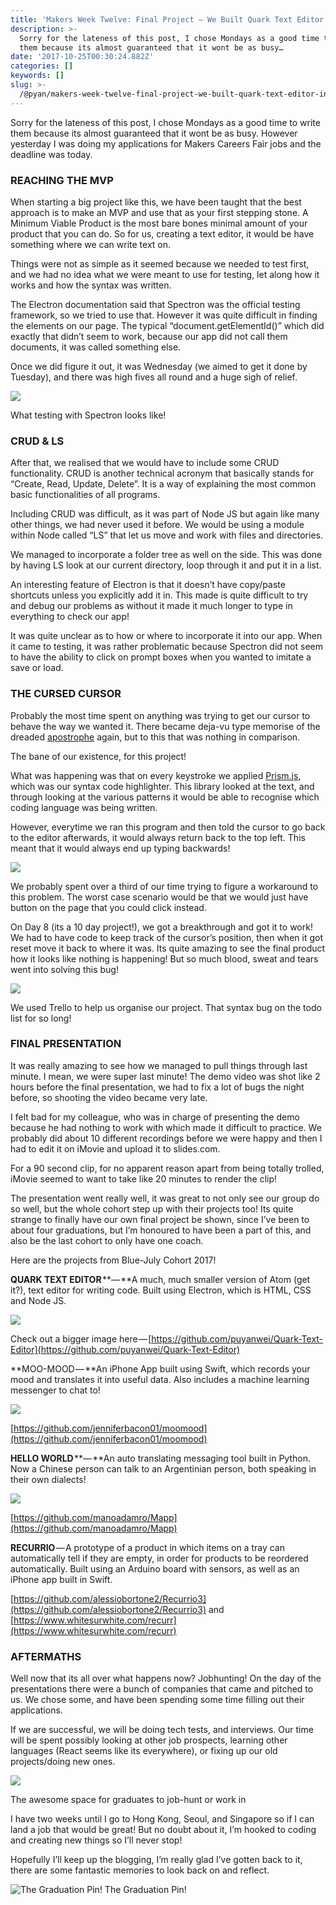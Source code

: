 ```yaml
---
title: 'Makers Week Twelve: Final Project — We Built Quark Text Editor in Two Weeks'
description: >-
  Sorry for the lateness of this post, I chose Mondays as a good time to write
  them because its almost guaranteed that it wont be as busy…
date: '2017-10-25T00:30:24.882Z'
categories: []
keywords: []
slug: >-
  /@pyan/makers-week-twelve-final-project-we-built-quark-text-editor-in-two-weeks-f22003e772ef
---
```


Sorry for the lateness of this post, I chose Mondays as a good time to write them because its almost guaranteed that it wont be as busy. However yesterday I was doing my applications for Makers Careers Fair jobs and the deadline was today.

### REACHING THE MVP

When starting a big project like this, we have been taught that the best approach is to make an MVP and use that as your first stepping stone. A Minimum Viable Product is the most bare bones minimal amount of your product that you can do. So for us, creating a text editor, it would be have something where we can write text on.

Things were not as simple as it seemed because we needed to test first, and we had no idea what we were meant to use for testing, let along how it works and how the syntax was written.

The Electron documentation said that Spectron was the official testing framework, so we tried to use that. However it was quite difficult in finding the elements on our page. The typical “document.getElementId()” which did exactly that didn’t seem to work, because our app did not call them documents, it was called something else.

Once we did figure it out, it was Wednesday (we aimed to get it done by Tuesday), and there was high fives all round and a huge sigh of relief.

![](https://cdn-images-1.medium.com/max/800/0*GDtTGT50xmj_Oc9i.gif)

What testing with Spectron looks like!

### CRUD & LS

After that, we realised that we would have to include some CRUD functionality. CRUD is another technical acronym that basically stands for “Create, Read, Update, Delete”. It is a way of explaining the most common basic functionalities of all programs.

Including CRUD was difficult, as it was part of Node JS but again like many other things, we had never used it before. We would be using a module within Node called “LS” that let us move and work with files and directories.

We managed to incorporate a folder tree as well on the side. This was done by having LS look at our current directory, loop through it and put it in a list.

An interesting feature of Electron is that it doesn’t have copy/paste shortcuts unless you explicitly add it in. This made is quite difficult to try and debug our problems as without it made it much longer to type in everything to check our app!

It was quite unclear as to how or where to incorporate it into our app. When it came to testing, it was rather problematic because Spectron did not seem to have the ability to click on prompt boxes when you wanted to imitate a save or load.

### THE CURSED CURSOR

Probably the most time spent on anything was trying to get our cursor to behave the way we wanted it. There became deja-vu type memorise of the dreaded [apostrophe](https://medium.com/@pyan/apostrophe-apocalypse-b375158e6b41) again, but to this that was nothing in comparison.

The bane of our existence, for this project!

What was happening was that on every keystroke we applied [Prism.js](http://prismjs.com/), which was our syntax code highlighter. This library looked at the text, and through looking at the various patterns it would be able to recognise which coding language was being written.

However, everytime we ran this program and then told the cursor to go back to the editor afterwards, it would always return back to the top left. This meant that it would always end up typing backwards!

![](https://cdn-images-1.medium.com/max/800/0*LfsxMVs-F3Mb9UsM.gif)

We probably spent over a third of our time trying to figure a workaround to this problem. The worst case scenario would be that we would just have button on the page that you could click instead.

On Day 8 (its a 10 day project!), we got a breakthrough and got it to work! We had to have code to keep track of the cursor’s position, then when it got reset move it back to where it was. Its quite amazing to see the final product how it looks like nothing is happening! But so much blood, sweat and tears went into solving this bug!

![](https://cdn-images-1.medium.com/max/800/0*TprElgzUYgPv8kJ5.png)

We used Trello to help us organise our project. That syntax bug on the todo list for so long!

### FINAL PRESENTATION

It was really amazing to see how we managed to pull things through last minute. I mean, we were super last minute! The demo video was shot like 2 hours before the final presentation, we had to fix a lot of bugs the night before, so shooting the video became very late.

I felt bad for my colleague, who was in charge of presenting the demo because he had nothing to work with which made it difficult to practice. We probably did about 10 different recordings before we were happy and then I had to edit it on iMovie and upload it to slides.com.

For a 90 second clip, for no apparent reason apart from being totally trolled, iMovie seemed to want to take like 20 minutes to render the clip!

The presentation went really well, it was great to not only see our group do so well, but the whole cohort step up with their projects too! Its quite strange to finally have our own final project be shown, since I’ve been to about four graduations, but I’m honoured to have been a part of this, and also be the last cohort to only have one coach.

Here are the projects from Blue-July Cohort 2017!

**QUARK TEXT EDITOR** **— **A much, much smaller version of Atom (get it?), text editor for writing code. Built using Electron, which is HTML, CSS and Node JS.

![](https://cdn-images-1.medium.com/max/800/1*-5UsA7lsraH38uSenCz9DA.gif)

Check out a bigger image here — [https://github.com/puyanwei/Quark-Text-Editor](https://github.com/puyanwei/Quark-Text-Editor)

**MOO-MOOD — **An iPhone App built using Swift, which records your mood and translates it into useful data. Also includes a machine learning messenger to chat to!

![](https://cdn-images-1.medium.com/max/800/0*bnJKrtbQMY1MaKT-.gif)

[https://github.com/jenniferbacon01/moomood](https://github.com/jenniferbacon01/moomood)

**HELLO WORLD** **— **An auto translating messaging tool built in Python. Now a Chinese person can talk to an Argentinian person, both speaking in their own dialects!

![](https://cdn-images-1.medium.com/max/800/0*F9Fwqse_LcNsErtG.png)

[https://github.com/manoadamro/Mapp](https://github.com/manoadamro/Mapp)

**RECURRIO** — A prototype of a product in which items on a tray can automatically tell if they are empty, in order for products to be reordered automatically. Built using an Arduino board with sensors, as well as an iPhone app built in Swift.

[https://github.com/alessiobortone2/Recurrio3](https://github.com/alessiobortone2/Recurrio3) and [https://www.whitesurwhite.com/recurr](https://www.whitesurwhite.com/recurr)

### AFTERMATHS

Well now that its all over what happens now? Jobhunting! On the day of the presentations there were a bunch of companies that came and pitched to us. We chose some, and have been spending some time filling out their applications.

If we are successful, we will be doing tech tests, and interviews. Our time will be spent possibly looking at other job prospects, learning other languages (React seems like its everywhere), or fixing up our old projects/doing new ones.

![](https://cdn-images-1.medium.com/max/800/0*Ih5WIVyiZzPTaJk1.jpg)

The awesome space for graduates to job-hunt or work in

I have two weeks until I go to Hong Kong, Seoul, and Singapore so if I can land a job that would be great! But no doubt about it, I’m hooked to coding and creating new things so I’ll never stop!

Hopefully I’ll keep up the blogging, I’m really glad I’ve gotten back to it, there are some fantastic memories to look back on and reflect.

![The Graduation Pin!](https://cdn-images-1.medium.com/max/800/1*UaXr-Cbj1BtHf7HPX6f3JA.jpeg)
The Graduation Pin!